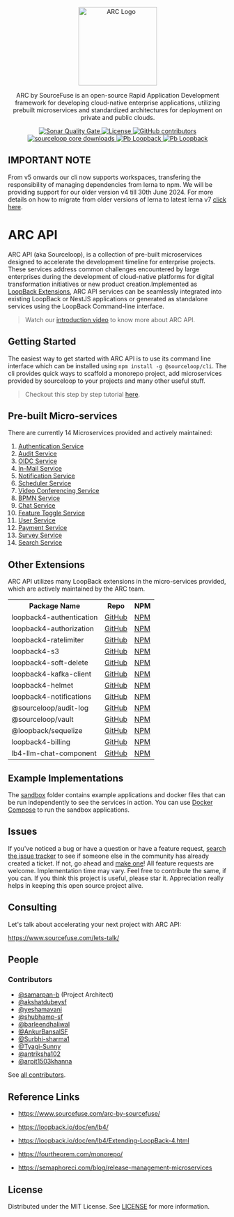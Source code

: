 <p align="center">
  <a href="https://sourcefuse.github.io/arc-docs/arc-api-docs" target="blank"><img src="https://github.com/sourcefuse/loopback4-microservice-catalog/blob/master/docs/assets/logo-dark-bg.png?raw=true" width="180" alt="ARC Logo" /></a>
</p>

<p align="center">
  ARC by SourceFuse is an open-source Rapid Application Development framework for developing cloud-native enterprise applications, utilizing prebuilt microservices and standardized architectures for deployment on private and public clouds.
</p>

<p align="center">
<a href="https://sonarcloud.io/summary/new_code?id=sourcefuse_loopback4-microservice-catalog" target="_blank">
<img alt="Sonar Quality Gate" src="https://img.shields.io/sonar/quality_gate/sourcefuse_loopback4-microservice-catalog?server=https%3A%2F%2Fsonarcloud.io&style=for-the-badge">
</a>
<a href="./LICENSE">
<img src="https://img.shields.io/github/license/sourcefuse/loopback4-microservice-catalog?style=for-the-badge" alt="License" />
</a>
<a href="https://github.com/sourcefuse/loopback4-microservice-catalog/graphs/contributors" target="_blank">
  <img alt="GitHub contributors" src="https://img.shields.io/github/contributors/sourcefuse/loopback4-microservice-catalog?style=for-the-badge">
</a>
<a href="https://www.npmjs.com/~sourceloop" target="_blank">
  <img alt="sourceloop core downloads" src="https://img.shields.io/npm/dm/@sourceloop/core?style=for-the-badge">
</a>
<a href="https://loopback.io/" target="_blank">
  <img alt="Pb Loopback" src="https://img.shields.io/badge/Powered%20by-Loopback 4-brightgreen?style=for-the-badge" />
</a>
<a href="https://nestjs.com/" target="_blank">
  <img alt="Pb Loopback" src="https://img.shields.io/badge/Compatible%20With-NestJS-brightgreen?style=for-the-badge" />
</a>

</p>

## IMPORTANT NOTE

From v5 onwards our cli now supports workspaces, transfering the responsibility of managing dependencies from lerna to npm. We will be providing support for our older version v4 till 30th June 2024. For more details on how to migrate from older versions of lerna to latest lerna v7 [click here](https://lerna.js.org/docs/legacy-package-management).

# ARC API

ARC API (aka Sourceloop), is a collection of pre-built microservices designed to accelerate the development timeline for enterprise projects. These services address common challenges encountered by large enterprises during the development of cloud-native platforms for digital transformation initiatives or new product creation.Implemented as [LoopBack Extensions](https://loopback.io/doc/en/lb4/Extending-LoopBack-4.html), ARC API services can be seamlessly integrated into existing LoopBack or NestJS applications or generated as standalone services using the LoopBack Command-line interface.

> Watch our [introduction video](https://youtu.be/7_mReOx8RT0) to know more about ARC API.

## Getting Started

The easiest way to get started with ARC API is to use its command line interface which can be installed using `npm install -g @sourceloop/cli`. The cli provides quick ways to scaffold a monorepo project, add microservices provided by sourceloop to your projects and many other useful stuff.

> Checkout this step by step tutorial [here](packages/cli/tutorial.md).

## Pre-built Micro-services

There are currently 14 Microservices provided and actively maintained:

1. [Authentication Service](services/authentication-service)
2. [Audit Service](services/audit-service)
3. [OIDC Service](services/oidc-service)
4. [In-Mail Service](services/in-mail-service)
5. [Notification Service](services/notification-service)
6. [Scheduler Service](services/scheduler-service)
7. [Video Conferencing Service](services/video-conferencing-service)
8. [BPMN Service](services/bpmn-service)
9. [Chat Service](services/chat-service)
10. [Feature Toggle Service](services/feature-toggle-service)
11. [User Service](services/user-tenant-service)
12. [Payment Service](services/payment-service)
13. [Survey Service](services/survey-service)
14. [Search Service](services/search-service)

## Other Extensions

ARC API utilizes many LoopBack extensions in the micro-services provided, which are actively maintained by the ARC team.

<table>
  <tr>
    <th>Package Name</th>
    <th>Repo</th>
    <th>NPM</th>
  </tr>
  <tr>
    <td>loopback4-authentication</td>
    <td><a href="https://github.com/sourcefuse/loopback4-authentication">GitHub</a></td>
    <td><a href="https://npmjs.com/package/loopback4-authentication">NPM</a></td>
  </tr>
  <tr>
    <td>loopback4-authorization</td>
    <td><a href="https://github.com/sourcefuse/loopback4-authorization">GitHub</a></td>
    <td><a href="https://npmjs.com/package/loopback4-authorization">NPM</a></td>
  </tr>
  <tr>
    <td>loopback4-ratelimiter</td>
    <td><a href="https://github.com/sourcefuse/loopback4-ratelimiter">GitHub</a></td>
    <td><a href="https://npmjs.com/package/loopback4-ratelimiter">NPM</a></td>
  </tr>
  <tr>
    <td>loopback4-s3</td>
    <td><a href="https://github.com/sourcefuse/loopback4-s3">GitHub</a></td>
    <td><a href="https://npmjs.com/package/loopback4-s3">NPM</a></td>
  </tr>
  <tr>
    <td>loopback4-soft-delete</td>
    <td><a href="https://github.com/sourcefuse/loopback4-soft-delete">GitHub</a></td>
    <td><a href="https://npmjs.com/package/loopback4-soft-delete">NPM</a></td>
  </tr>
  <tr>
    <td>loopback4-kafka-client</td>
    <td><a href="https://github.com/sourcefuse/loopback4-kafka-client">GitHub</a></td>
    <td><a href="https://npmjs.com/package/loopback4-kafka-client">NPM</a></td>
  </tr>
  <tr>
    <td>loopback4-helmet</td>
    <td><a href="https://github.com/sourcefuse/loopback4-helmet">GitHub</a></td>
    <td><a href="https://npmjs.com/package/loopback4-helmet">NPM</a></td>
  </tr>
  <tr>
    <td>loopback4-notifications</td>
    <td><a href="https://github.com/sourcefuse/loopback4-notifications">GitHub</a></td>
    <td><a href="https://npmjs.com/package/loopback4-notifications">NPM</a></td>
  </tr>
  <tr>
    <td>@sourceloop/audit-log</td>
    <td><a href="https://github.com/sourcefuse/loopback4-audit-log">GitHub</a></td>
    <td><a href="https://npmjs.com/package/@sourceloop/audit-log">NPM</a></td>
  </tr>
  <tr>
    <td>@sourceloop/vault</td>
    <td><a href="https://github.com/sourcefuse/loopback4-vault">GitHub</a></td>
    <td><a href="https://npmjs.com/package/@sourceloop/vault">NPM</a></td>
  </tr>
   <tr>
    <td>@loopback/sequelize</td>
    <td><a href="https://github.com/loopbackio/loopback-next/tree/master/extensions/sequelize">GitHub</a></td>
    <td><a href="https://npmjs.com/package/@loopback/sequelize">NPM</a></td>
  </tr>
  <tr>
    <td>loopback4-billing</td>
    <td><a href="https://github.com/sourcefuse/loopback4-billing">GitHub</a></td>
    <td><a href="https://www.npmjs.com/package/loopback4-billing">NPM</a></td>
  </tr>
    <tr>
    <td>lb4-llm-chat-component</td>
    <td><a href="https://github.com/sourcefuse/llm-chat-component">GitHub</a></td>
    <td><a href="https://www.npmjs.com/package/lb4-llm-chat-component">NPM</a></td>
  </tr>
</table>

## Example Implementations

The [sandbox](./sandbox/) folder contains example applications and docker files that can be run independently to see the services in action. You can use [Docker Compose](https://docs.docker.com/compose/) to run the sandbox applications.

## Issues

If you've noticed a bug or have a question or have a feature request, [search the issue tracker](https://github.com/sourcefuse/loopback4-microservice-catalog/issues) to see if someone else in the community has already created a ticket. If not, go ahead and [make one](https://github.com/sourcefuse/loopback4-microservice-catalog/issues/new/choose)! All feature requests are welcome. Implementation time may vary. Feel free to contribute the same, if you can. If you think this project is useful, please star it. Appreciation really helps in keeping this open source project alive.

## Consulting

Let's talk about accelerating your next project with ARC API:

https://www.sourcefuse.com/lets-talk/

## People

### Contributors

- [@samarpan-b](http://github.com/samarpan-b) (Project Architect)
- [@akshatdubeysf](http://github.com/akshatdubeysf)
- [@yeshamavani](http://github.com/yeshamavani)
- [@shubhamp-sf](http://github.com/shubhamp-sf)
- [@barleendhaliwal](http://github.com/barleendhaliwal)
- [@AnkurBansalSF](http://github.com/AnkurBansalSF)
- [@Surbhi-sharma1](http://github.com/Surbhi-sharma1)
- [@Tyagi-Sunny](http://github.com/Tyagi-Sunny)
- [@antriksha102](http://github.com/antriksha102)
- [@arpit1503khanna](http://github.com/arpit1503khanna)

See [all contributors](https://github.com/sourcefuse/loopback4-microservice-catalog/graphs/contributors).

## Reference Links

- https://www.sourcefuse.com/arc-by-sourcefuse/

- https://loopback.io/doc/en/lb4/
- https://loopback.io/doc/en/lb4/Extending-LoopBack-4.html
- https://fourtheorem.com/monorepo/
- https://semaphoreci.com/blog/release-management-microservices

## License

Distributed under the MIT License. See [LICENSE](LICENSE) for more information.
